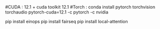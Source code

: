 #CUDA : 12.1 + cuda toolkit 12.1
#Torch : 
conda install pytorch torchvision torchaudio pytorch-cuda=12.1 -c pytorch -c nvidia

pip install einops
pip install fairseq
pip install local-attention